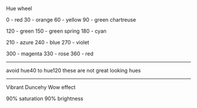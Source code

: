 
Hue wheel

0 - red
30 - orange
60 - yellow
90 - green chartreuse

120 - green
150 - green spring
180 - cyan

210 - azure
240 - blue
270 - violet

300 - magenta
330 - rose
360 - red

---

 avoid hue40 to hue120 these are not great looking hues

 ---

Vibrant Duncehy 
Wow effect

90% saturation
90% brightness